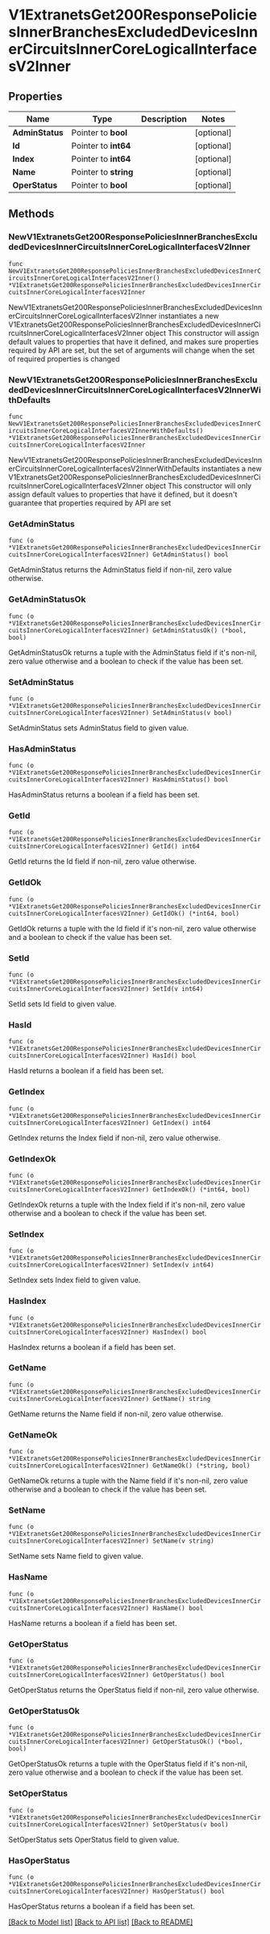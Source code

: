 # V1ExtranetsGet200ResponsePoliciesInnerBranchesExcludedDevicesInnerCircuitsInnerCoreLogicalInterfacesV2Inner

## Properties

Name | Type | Description | Notes
------------ | ------------- | ------------- | -------------
**AdminStatus** | Pointer to **bool** |  | [optional] 
**Id** | Pointer to **int64** |  | [optional] 
**Index** | Pointer to **int64** |  | [optional] 
**Name** | Pointer to **string** |  | [optional] 
**OperStatus** | Pointer to **bool** |  | [optional] 

## Methods

### NewV1ExtranetsGet200ResponsePoliciesInnerBranchesExcludedDevicesInnerCircuitsInnerCoreLogicalInterfacesV2Inner

`func NewV1ExtranetsGet200ResponsePoliciesInnerBranchesExcludedDevicesInnerCircuitsInnerCoreLogicalInterfacesV2Inner() *V1ExtranetsGet200ResponsePoliciesInnerBranchesExcludedDevicesInnerCircuitsInnerCoreLogicalInterfacesV2Inner`

NewV1ExtranetsGet200ResponsePoliciesInnerBranchesExcludedDevicesInnerCircuitsInnerCoreLogicalInterfacesV2Inner instantiates a new V1ExtranetsGet200ResponsePoliciesInnerBranchesExcludedDevicesInnerCircuitsInnerCoreLogicalInterfacesV2Inner object
This constructor will assign default values to properties that have it defined,
and makes sure properties required by API are set, but the set of arguments
will change when the set of required properties is changed

### NewV1ExtranetsGet200ResponsePoliciesInnerBranchesExcludedDevicesInnerCircuitsInnerCoreLogicalInterfacesV2InnerWithDefaults

`func NewV1ExtranetsGet200ResponsePoliciesInnerBranchesExcludedDevicesInnerCircuitsInnerCoreLogicalInterfacesV2InnerWithDefaults() *V1ExtranetsGet200ResponsePoliciesInnerBranchesExcludedDevicesInnerCircuitsInnerCoreLogicalInterfacesV2Inner`

NewV1ExtranetsGet200ResponsePoliciesInnerBranchesExcludedDevicesInnerCircuitsInnerCoreLogicalInterfacesV2InnerWithDefaults instantiates a new V1ExtranetsGet200ResponsePoliciesInnerBranchesExcludedDevicesInnerCircuitsInnerCoreLogicalInterfacesV2Inner object
This constructor will only assign default values to properties that have it defined,
but it doesn't guarantee that properties required by API are set

### GetAdminStatus

`func (o *V1ExtranetsGet200ResponsePoliciesInnerBranchesExcludedDevicesInnerCircuitsInnerCoreLogicalInterfacesV2Inner) GetAdminStatus() bool`

GetAdminStatus returns the AdminStatus field if non-nil, zero value otherwise.

### GetAdminStatusOk

`func (o *V1ExtranetsGet200ResponsePoliciesInnerBranchesExcludedDevicesInnerCircuitsInnerCoreLogicalInterfacesV2Inner) GetAdminStatusOk() (*bool, bool)`

GetAdminStatusOk returns a tuple with the AdminStatus field if it's non-nil, zero value otherwise
and a boolean to check if the value has been set.

### SetAdminStatus

`func (o *V1ExtranetsGet200ResponsePoliciesInnerBranchesExcludedDevicesInnerCircuitsInnerCoreLogicalInterfacesV2Inner) SetAdminStatus(v bool)`

SetAdminStatus sets AdminStatus field to given value.

### HasAdminStatus

`func (o *V1ExtranetsGet200ResponsePoliciesInnerBranchesExcludedDevicesInnerCircuitsInnerCoreLogicalInterfacesV2Inner) HasAdminStatus() bool`

HasAdminStatus returns a boolean if a field has been set.

### GetId

`func (o *V1ExtranetsGet200ResponsePoliciesInnerBranchesExcludedDevicesInnerCircuitsInnerCoreLogicalInterfacesV2Inner) GetId() int64`

GetId returns the Id field if non-nil, zero value otherwise.

### GetIdOk

`func (o *V1ExtranetsGet200ResponsePoliciesInnerBranchesExcludedDevicesInnerCircuitsInnerCoreLogicalInterfacesV2Inner) GetIdOk() (*int64, bool)`

GetIdOk returns a tuple with the Id field if it's non-nil, zero value otherwise
and a boolean to check if the value has been set.

### SetId

`func (o *V1ExtranetsGet200ResponsePoliciesInnerBranchesExcludedDevicesInnerCircuitsInnerCoreLogicalInterfacesV2Inner) SetId(v int64)`

SetId sets Id field to given value.

### HasId

`func (o *V1ExtranetsGet200ResponsePoliciesInnerBranchesExcludedDevicesInnerCircuitsInnerCoreLogicalInterfacesV2Inner) HasId() bool`

HasId returns a boolean if a field has been set.

### GetIndex

`func (o *V1ExtranetsGet200ResponsePoliciesInnerBranchesExcludedDevicesInnerCircuitsInnerCoreLogicalInterfacesV2Inner) GetIndex() int64`

GetIndex returns the Index field if non-nil, zero value otherwise.

### GetIndexOk

`func (o *V1ExtranetsGet200ResponsePoliciesInnerBranchesExcludedDevicesInnerCircuitsInnerCoreLogicalInterfacesV2Inner) GetIndexOk() (*int64, bool)`

GetIndexOk returns a tuple with the Index field if it's non-nil, zero value otherwise
and a boolean to check if the value has been set.

### SetIndex

`func (o *V1ExtranetsGet200ResponsePoliciesInnerBranchesExcludedDevicesInnerCircuitsInnerCoreLogicalInterfacesV2Inner) SetIndex(v int64)`

SetIndex sets Index field to given value.

### HasIndex

`func (o *V1ExtranetsGet200ResponsePoliciesInnerBranchesExcludedDevicesInnerCircuitsInnerCoreLogicalInterfacesV2Inner) HasIndex() bool`

HasIndex returns a boolean if a field has been set.

### GetName

`func (o *V1ExtranetsGet200ResponsePoliciesInnerBranchesExcludedDevicesInnerCircuitsInnerCoreLogicalInterfacesV2Inner) GetName() string`

GetName returns the Name field if non-nil, zero value otherwise.

### GetNameOk

`func (o *V1ExtranetsGet200ResponsePoliciesInnerBranchesExcludedDevicesInnerCircuitsInnerCoreLogicalInterfacesV2Inner) GetNameOk() (*string, bool)`

GetNameOk returns a tuple with the Name field if it's non-nil, zero value otherwise
and a boolean to check if the value has been set.

### SetName

`func (o *V1ExtranetsGet200ResponsePoliciesInnerBranchesExcludedDevicesInnerCircuitsInnerCoreLogicalInterfacesV2Inner) SetName(v string)`

SetName sets Name field to given value.

### HasName

`func (o *V1ExtranetsGet200ResponsePoliciesInnerBranchesExcludedDevicesInnerCircuitsInnerCoreLogicalInterfacesV2Inner) HasName() bool`

HasName returns a boolean if a field has been set.

### GetOperStatus

`func (o *V1ExtranetsGet200ResponsePoliciesInnerBranchesExcludedDevicesInnerCircuitsInnerCoreLogicalInterfacesV2Inner) GetOperStatus() bool`

GetOperStatus returns the OperStatus field if non-nil, zero value otherwise.

### GetOperStatusOk

`func (o *V1ExtranetsGet200ResponsePoliciesInnerBranchesExcludedDevicesInnerCircuitsInnerCoreLogicalInterfacesV2Inner) GetOperStatusOk() (*bool, bool)`

GetOperStatusOk returns a tuple with the OperStatus field if it's non-nil, zero value otherwise
and a boolean to check if the value has been set.

### SetOperStatus

`func (o *V1ExtranetsGet200ResponsePoliciesInnerBranchesExcludedDevicesInnerCircuitsInnerCoreLogicalInterfacesV2Inner) SetOperStatus(v bool)`

SetOperStatus sets OperStatus field to given value.

### HasOperStatus

`func (o *V1ExtranetsGet200ResponsePoliciesInnerBranchesExcludedDevicesInnerCircuitsInnerCoreLogicalInterfacesV2Inner) HasOperStatus() bool`

HasOperStatus returns a boolean if a field has been set.


[[Back to Model list]](../README.md#documentation-for-models) [[Back to API list]](../README.md#documentation-for-api-endpoints) [[Back to README]](../README.md)


